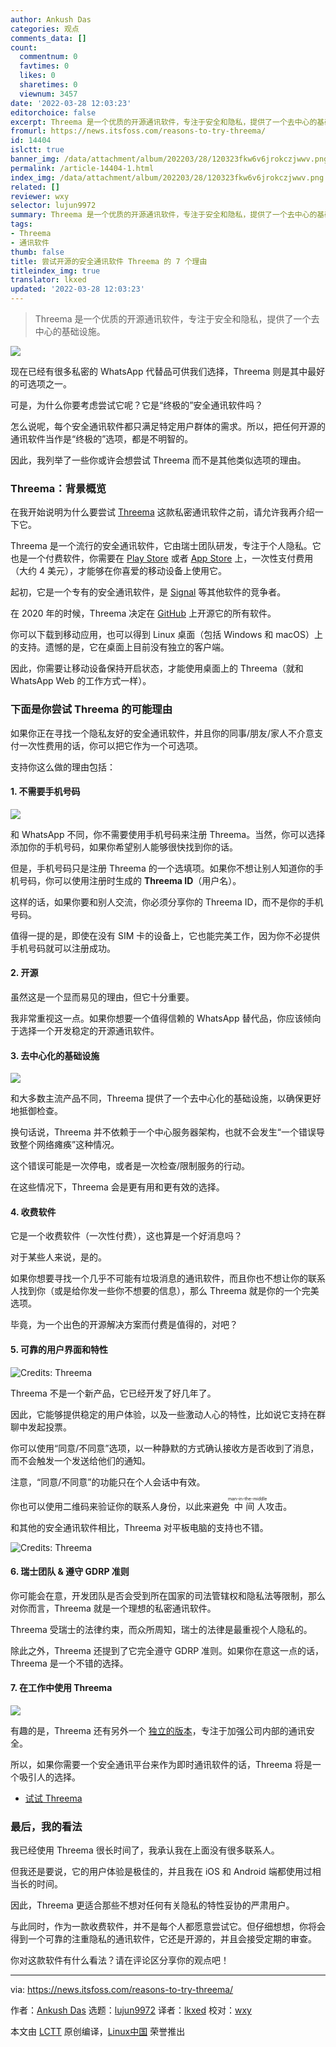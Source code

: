 ```yaml
---
author: Ankush Das
categories: 观点
comments_data: []
count:
  commentnum: 0
  favtimes: 0
  likes: 0
  sharetimes: 0
  viewnum: 3457
date: '2022-03-28 12:03:23'
editorchoice: false
excerpt: Threema 是一个优质的开源通讯软件，专注于安全和隐私，提供了一个去中心的基础设施。
fromurl: https://news.itsfoss.com/reasons-to-try-threema/
id: 14404
islctt: true
banner_img: /data/attachment/album/202203/28/120323fkw6v6jrokczjwwv.png
permalink: /article-14404-1.html
index_img: /data/attachment/album/202203/28/120323fkw6v6jrokczjwwv.png.thumb.jpg
related: []
reviewer: wxy
selector: lujun9972
summary: Threema 是一个优质的开源通讯软件，专注于安全和隐私，提供了一个去中心的基础设施。
tags:
- Threema
- 通讯软件
thumb: false
title: 尝试开源的安全通讯软件 Threema 的 7 个理由
titleindex_img: true
translator: lkxed
updated: '2022-03-28 12:03:23'
---
```



> 
> Threema 是一个优质的开源通讯软件，专注于安全和隐私，提供了一个去中心的基础设施。
> 
> 
> 


![](/data/attachment/album/202203/28/120323fkw6v6jrokczjwwv.png)


现在已经有很多私密的 WhatsApp 代替品可供我们选择，Threema 则是其中最好的可选项之一。


可是，为什么你要考虑尝试它呢？它是“终极的”安全通讯软件吗？


怎么说呢，每个安全通讯软件都只满足特定用户群体的需求。所以，把任何开源的通讯软件当作是“终极的”选项，都是不明智的。


因此，我列举了一些你或许会想尝试 Threema 而不是其他类似选项的理由。


### Threema：背景概览


在我开始说明为什么要尝试 [Threema](https://threema.ch/en/home) 这款私密通讯软件之前，请允许我再介绍一下它。


Threema 是一个流行的安全通讯软件，它由瑞士团队研发，专注于个人隐私。它也是一个付费软件，你需要在 [Play Store](https://play.google.com/store/apps/details?id=ch.threema.app&hl=en_US&gl=US) 或者 [App Store](https://apps.apple.com/us/app/threema-the-secure-messenger/id578665578) 上，一次性支付费用（大约 4 美元），才能够在你喜爱的移动设备上使用它。


起初，它是一个专有的安全通讯软件，是 [Signal](https://itsfoss.com/install-signal-ubuntu/) 等其他软件的竞争者。


在 2020 年的时候，Threema 决定在 [GitHub](https://github.com/threema-ch) 上开源它的所有软件。


你可以下载到移动应用，也可以得到 Linux 桌面（包括 Windows 和 macOS）上的支持。遗憾的是，它在桌面上目前没有独立的客户端。


因此，你需要让移动设备保持开启状态，才能使用桌面上的 Threema（就和 WhatsApp Web 的工作方式一样）。


### 下面是你尝试 Threema 的可能理由


如果你正在寻找一个隐私友好的安全通讯软件，并且你的同事/朋友/家人不介意支付一次性费用的话，你可以把它作为一个可选项。


支持你这么做的理由包括：


#### 1. 不需要手机号码


![](/data/attachment/album/202203/28/120324xfv1vk1522e5x5e5.jpg)


和 WhatsApp 不同，你不需要使用手机号码来注册 Threema。当然，你可以选择添加你的手机号码，如果你希望别人能够很快找到你的话。


但是，手机号码只是注册 Threema 的一个选填项。如果你不想让别人知道你的手机号码，你可以使用注册时生成的 **Threema ID**（用户名）。


这样的话，如果你要和别人交流，你必须分享你的 Threema ID，而不是你的手机号码。


值得一提的是，即使在没有 SIM 卡的设备上，它也能完美工作，因为你不必提供手机号码就可以注册成功。


#### 2. 开源


虽然这是一个显而易见的理由，但它十分重要。


我非常重视这一点。如果你想要一个值得信赖的 WhatsApp 替代品，你应该倾向于选择一个开发稳定的开源通讯软件。


#### 3. 去中心化的基础设施


![](/data/attachment/album/202203/28/120325p868khpn7z7hpxh6.jpg)


和大多数主流产品不同，Threema 提供了一个去中心化的基础设施，以确保更好地抵御检查。


换句话说，Threema 并不依赖于一个中心服务器架构，也就不会发生“一个错误导致整个网络瘫痪”这种情况。


这个错误可能是一次停电，或者是一次检查/限制服务的行动。


在这些情况下，Threema 会是更有用和更有效的选择。


#### 4. 收费软件


它是一个收费软件（一次性付费），这也算是一个好消息吗？


对于某些人来说，是的。


如果你想要寻找一个几乎不可能有垃圾消息的通讯软件，而且你也不想让你的联系人找到你（或是给你发一些你不想要的信息），那么 Threema 就是你的一个完美选项。


毕竟，为一个出色的开源解决方案而付费是值得的，对吧？


#### 5. 可靠的用户界面和特性


![Credits: Threema](/data/attachment/album/202203/28/120326k373zxxz561837k3.jpg)


Threema 不是一个新产品，它已经开发了好几年了。


因此，它能够提供稳定的用户体验，以及一些激动人心的特性，比如说它支持在群聊中发起投票。


你可以使用“同意/不同意”选项，以一种静默的方式确认接收方是否收到了消息，而不会触发一个发送给他们的通知。


注意，“同意/不同意”的功能只在个人会话中有效。


你也可以使用二维码来验证你的联系人身份，以此来避免<ruby> 中间人 <rt>  man-in-the-middle </rt></ruby>攻击。


和其他的安全通讯软件相比，Threema 对平板电脑的支持也不错。


![Credits: Threema](/data/attachment/album/202203/28/120327rzqe02oe2oqova20.jpg)


#### 6. 瑞士团队 & 遵守 GDRP 准则


你可能会在意，开发团队是否会受到所在国家的司法管辖权和隐私法等限制，那么对你而言，Threema 就是一个理想的私密通讯软件。


Threema 受瑞士的法律约束，而众所周知，瑞士的法律是最重视个人隐私的。


除此之外，Threema 还提到了它完全遵守 GDRP 准则。如果你在意这一点的话，Threema 是一个不错的选择。


#### 7. 在工作中使用 Threema


![](/data/attachment/album/202203/28/120327nfoqdqsqbh35z0v0.png)


有趣的是，Threema 还有另外一个 [独立的版本](https://i0.wp.com/news.itsfoss.com/wp-content/uploads/2022/03/threema-work.png?w=1081&ssl=1)，专注于加强公司内部的通讯安全。


所以，如果你需要一个安全通讯平台来作为即时通讯软件的话，Threema 将是一个吸引人的选择。


* [试试 Threema](https://threema.ch/en)


### 最后，我的看法


我已经使用 Threema 很长时间了，我承认我在上面没有很多联系人。


但我还是要说，它的用户体验是极佳的，并且我在 iOS 和 Android 端都使用过相当长的时间。


因此，Threema 更适合那些不想对任何有关隐私的特性妥协的严肃用户。


与此同时，作为一款收费软件，并不是每个人都愿意尝试它。但仔细想想，你将会得到一个可靠的注重隐私的通讯软件，它还是开源的，并且会接受定期的审查。


你对这款软件有什么看法？请在评论区分享你的观点吧！




---


via: <https://news.itsfoss.com/reasons-to-try-threema/>


作者：[Ankush Das](https://news.itsfoss.com/author/ankush/) 选题：[lujun9972](https://github.com/lujun9972) 译者：[lkxed](https://github.com/lkxed) 校对：[wxy](https://github.com/wxy)


本文由 [LCTT](https://github.com/LCTT/TranslateProject) 原创编译，[Linux中国](https://linux.cn/) 荣誉推出